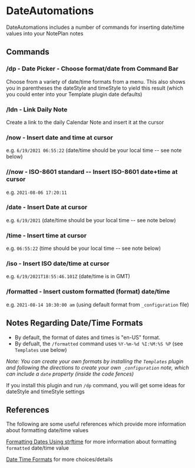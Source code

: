 # DateAutomations
DateAutomations includes a number of commands for inserting date/time values into your NotePlan notes

## Commands

### /dp - Date Picker - Choose format/date from Command Bar
Choose from a variety of date/time formats from a menu. This also shows you in parentheses the dateStyle and timeStyle to yield this result (which you could enter into your Template plugin date defaults)

### /ldn - Link Daily Note
Create a link to the daily Calendar Note and insert it at the cursor

### /now - Insert date and time at cursor
e.g. `6/19/2021 06:55:22` (date/time should be your local time -- see note below)

### //now - ISO-8601 standard -- Insert ISO-8601 date+time at cursor
e.g. `2021-08-06 17:20:11`

### /date - Insert Date at cursor
e.g. `6/19/2021` (date/time should be your local time -- see note below)

### /time - Insert time at cursor
e.g. `06:55:22` (time should be your local time -- see note below)

### /iso - Insert ISO date/time at cursor
e.g. `6/19/2021T18:55:46.101Z` (date/time is in GMT)

### /formatted - Insert custom formatted (format) date/time
e.g. `2021-08-14 10:30:00 am` (using default format from `_configuration` file)

## Notes Regarding Date/Time Formats
- By default, the format of dates and times is "en-US" format.
- By defualt, the `/formatted` command uses `%Y-%m-%d %I:%M:%S %P` (see `Templates` use below)

*Note: You can create your own formats by installing the `Templates` plugin and following the directions to create your own `_configuration` note, which can include a `date` property (inside the code fences)*

If you install this plugin and run `/dp` command, you will get some ideas for dateStyle and timeStyle settings

## References
The following are some useful references which provide more information about formatting date/time values

[Formatting Dates Using strftime](https://www.strfti.me/) for more information about formatting `formatted` date/time value

[Date Time Formats](https://developer.mozilla.org/en-US/docs/Web/JavaScript/Reference/Global_Objects/Intl/DateTimeFormat/DateTimeFormat) for more choices/details
